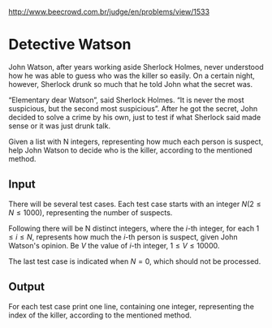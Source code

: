http://www.beecrowd.com.br/judge/en/problems/view/1533

# Detective Watson

John Watson, after years working aside Sherlock Holmes, never understood how
he was able to guess who was the killer so easily. On a certain night,
however, Sherlock drunk so much that he told John what the secret was.

“Elementary dear Watson”, said Sherlock Holmes. “It is never the most
suspicious, but the second most suspicious”. After he got the secret, John
decided to solve a crime by his own, just to test if what Sherlock said made
sense or it was just drunk talk.

Given a list with N integers, representing how much each person is suspect,
help John Watson to decide who is the killer, according to the mentioned
method.

## Input

There will be several test cases. Each test case starts with an integer $N (2
\leq N \leq 1000)$, representing the number of suspects.

Following there will be N distinct integers, where the $i$-th integer, for
each $1 \leq i \leq N$, represents how much the $i$-th person is suspect,
given John Watson's opinion. Be $V$ the value of $i$-th integer, $1 \leq V
\leq 10000$.

The last test case is indicated when $N = 0$, which should not be processed.

## Output

For each test case print one line, containing one integer, representing the
index of the killer, according to the mentioned method.
